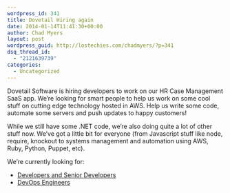 ```yaml
---
wordpress_id: 341
title: Dovetail Hiring again
date: 2014-01-14T11:41:30+00:00
author: Chad Myers
layout: post
wordpress_guid: http://lostechies.com/chadmyers/?p=341
dsq_thread_id:
  - "2121639739"
categories:
  - Uncategorized
---
```

Dovetail Software is hiring developers to work on our HR Case Management SaaS app. We’re looking for smart people to help us work on some cool stuff on cutting edge technology hosted in AWS. Help us write some code, automate some servers and push updates to happy customers!

While we still have some .NET code, we&#8217;re also doing quite a lot of other stuff now. We&#8217;ve got a little bit for everyone (from Javascript stuff like node, require, knockout to systems management and automation using AWS, Ruby, Python, Puppet, etc).

We’re currently looking for:

  * [Developers and Senior Developers](http://dovetailsoftware.com/hr/cmyers/2014/01/13/dovetail-hiring-developers/)
  * [DevOps Engineers](http://dovetailsoftware.com/hr/cmyers/2014/01/13/dovetail-hiring-devops-engineers/)